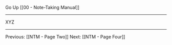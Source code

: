Go Up [[00 - Note-Taking Manual]]

---

XYZ

---
Previous: [[NTM - Page Two]]
Next: [[NTM - Page Four]]